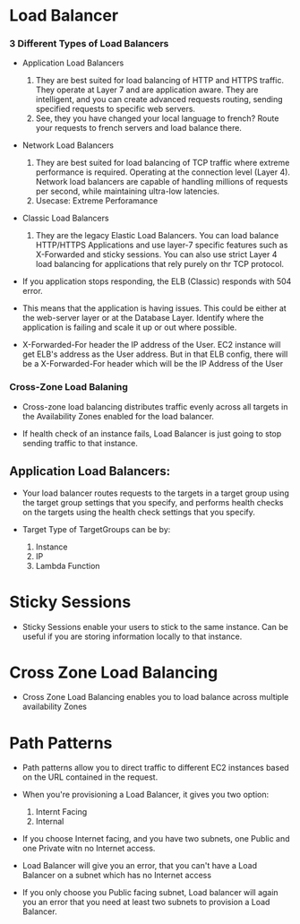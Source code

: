 # Load Balancer

### 3 Different Types of Load Balancers

- Application Load Balancers
	1. They are best suited for load balancing of HTTP and HTTPS traffic. They operate at Layer 7 and are application aware. They are intelligent, and you can create advanced requests routing, sending specified requests to specific web servers.
	2. See, they you have changed your local language to french? Route your requests to french servers and load balance there.

- Network Load Balancers
	1. They are best suited for load balancing of TCP traffic where extreme performance is required. Operating at the connection level (Layer 4). Network load balancers are capable of handling millions of requests per second, while maintaining ultra-low latencies.
	2. Usecase: Extreme Perforamance
- Classic Load Balancers
	1. They are the legacy Elastic Load Balancers. You can load balance HTTP/HTTPS Applications and use layer-7 specific features such as X-Forwarded and sticky sessions. You can also use strict Layer 4 load balancing for applications that rely purely on thr TCP protocol.

- If you application stops responding, the ELB (Classic) responds with 504 error.
- This means that the application is having issues. This could be either at the web-server layer or at the Database Layer. Identify where the application is failing and scale it up or out where possible.

- X-Forwarded-For header the IP address of the User. EC2 instance will get ELB's address as the User address. But in that ELB config, there will be a X-Forwarded-For header which will be the IP Address of the User

### Cross-Zone Load Balaning
- Cross-zone load balancing distributes traffic evenly across all targets in the Availability Zones enabled for the load balancer.

- If health check of an instance fails, Load Balancer is just going to stop sending traffic to that instance. 



## Application Load Balancers:

- Your load balancer routes requests to the targets in a target group using the target group settings that you specify, and performs health checks on the targets using the health check settings that you specify.

- Target Type of TargetGroups can be by:
	1. Instance
	2. IP
	3. Lambda Function

# Sticky Sessions
- Sticky Sessions enable your users to stick to the same instance. Can be useful if you are storing information locally to that instance.
# Cross Zone Load Balancing
- Cross Zone Load Balancing enables you to load balance across multiple availability Zones
# Path Patterns
- Path patterns allow you to direct traffic to different EC2 instances based on the URL contained in the request.






- When you're provisioning a Load Balancer, it gives you two option: 
	1. Internt Facing 
	2. Internal

- If you choose Internet facing, and you have two subnets, one Public and one Private witn no Internet access.
- Load Balancer will give you an error, that you can't have a Load Balancer on a subnet which has no Internet access
- If you only choose you Public facing subnet, Load balancer will again you an error that you need at least two subnets to provision a Load Balancer.


